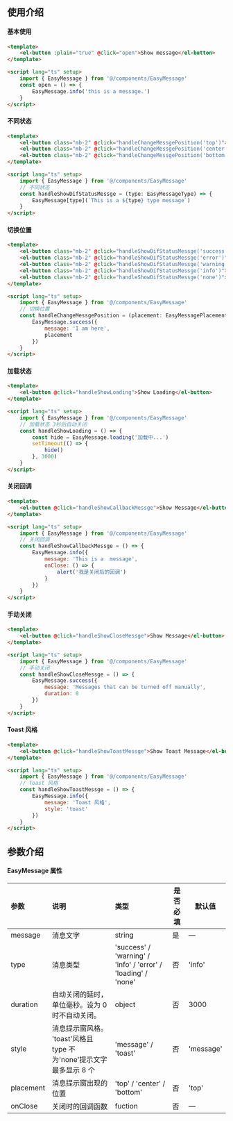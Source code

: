 ## 使用介绍

#### 基本使用

```html
<template>
    <el-button :plain="true" @click="open">Show message</el-button>
</template>

<script lang="ts" setup>
    import { EasyMessage } from '@/components/EasyMessage'
    const open = () => {
        EasyMessage.info('this is a message.')
    }
</script>
```

#### 不同状态

```html
<template>
    <el-button class="mb-2" @click="handleChangeMessgePosition('top')">Top</el-button>
    <el-button class="mb-2" @click="handleChangeMessgePosition('center')">Center</el-button>
    <el-button class="mb-2" @click="handleChangeMessgePosition('bottom')">Bottom</el-button>
</template>

<script lang="ts" setup>
    import { EasyMessage } from '@/components/EasyMessage'
    // 不同状态
    const handleShowDifStatusMessge = (type: EasyMessageType) => {
        EasyMessage[type](`This is a ${type} type message`)
    }
</script>
```

#### 切换位置

```html
<template>
    <el-button class="mb-2" @click="handleShowDifStatusMessge('success')">Success</el-button>
    <el-button class="mb-2" @click="handleShowDifStatusMessge('error')">Error</el-button>
    <el-button class="mb-2" @click="handleShowDifStatusMessge('warning')">Warning</el-button>
    <el-button class="mb-2" @click="handleShowDifStatusMessge('info')">Info</el-button>
    <el-button class="mb-2" @click="handleShowDifStatusMessge('none')">None</el-button>
</template>

<script lang="ts" setup>
    import { EasyMessage } from '@/components/EasyMessage'
    // 切换位置
    const handleChangeMessgePosition = (placement: EasyMessagePlacement) => {
        EasyMessage.success({
            message: 'I am here',
            placement
        })
    }
</script>
```

#### 加载状态

```html
<template>
    <el-button @click="handleShowLoading">Show Loading</el-button>
</template>

<script lang="ts" setup>
    import { EasyMessage } from '@/components/EasyMessage'
    // 加载状态 3秒后自动关闭
    const handleShowLoading = () => {
        const hide = EasyMessage.loading('加载中...')
        setTimeout(() => {
            hide()
        }, 3000)
    }
</script>
```

#### 关闭回调

```html
<template>
    <el-button @click="handleShowCallbackMessge">Show Message</el-button>
</template>

<script lang="ts" setup>
    import { EasyMessage } from '@/components/EasyMessage'
    // 关闭回调
    const handleShowCallbackMessge = () => {
        EasyMessage.info({
            message: 'This is a  message',
            onClose: () => {
                alert('我是关闭后的回调')
            }
        })
    }
</script>
```

#### 手动关闭

```html
<template>
    <el-button @click="handleShowCloseMessge">Show Message</el-button>
</template>

<script lang="ts" setup>
    import { EasyMessage } from '@/components/EasyMessage'
    // 手动关闭
    const handleShowCloseMessge = () => {
        EasyMessage.success({
            message: 'Messages that can be turned off manually',
            duration: 0
        })
    }
</script>
```

#### Toast 风格

```html
<template>
    <el-button @click="handleShowToastMessge">Show Toast Message</el-button>
</template>

<script lang="ts" setup>
    import { EasyMessage } from '@/components/EasyMessage'
    // Toast 风格
    const handleShowToastMessge = () => {
        EasyMessage.info({
            message: 'Toast 风格',
            style: 'toast'
        })
    }
</script>
```

## 参数介绍

#### EasyMessage 属性

| 参数 | 说明 | 类型 | 是否必填 | 默认值 |
| :-- | :-- | :-- | --- | --- |
| message | 消息文字 | string | 是 | — |
| type | 消息类型 | 'success' / 'warning' / 'info' / 'error' / 'loading' / 'none' | 否 | 'info' |
| duration | 自动关闭的延时，单位毫秒。设为 0 时不自动关闭。 | object | 否 | 3000 |
| style | 消息提示窗风格。 'toast'风格且 type 不为'none'提示文字最多显示 8 个 | 'message' / 'toast' | 否 | 'message' |
| placement | 消息提示窗出现的位置 | 'top' / 'center' / 'bottom' | 否 | 'top' |
| onClose | 关闭时的回调函数 | fuction | 否 | — |
